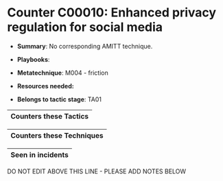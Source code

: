 # Counter C00010: Enhanced privacy regulation for social media

* **Summary**: No corresponding AMITT technique. 

* **Playbooks**: 

* **Metatechnique**: M004 - friction

* **Resources needed:** 

* **Belongs to tactic stage**: TA01


| Counters these Tactics |
| ---------------------- |



| Counters these Techniques |
| ------------------------- |



| Seen in incidents |
| ----------------- |


DO NOT EDIT ABOVE THIS LINE - PLEASE ADD NOTES BELOW